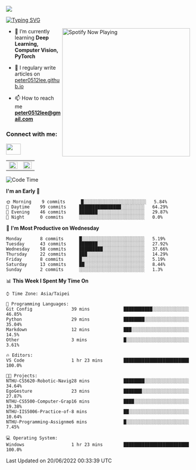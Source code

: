 ![](https://komarev.com/ghpvc/?username=peter0512lee&color=ff69b4)

[![Typing SVG](https://readme-typing-svg.herokuapp.com?color=F742BA&size=22&lines=Hi!+I'm+JYL)](https://git.io/typing-svg)

[<img src="https://spotify-now-playing.peter0512lee.vercel.app/api/spotify-playing" alt="Spotify Now Playing" width="350" align="right" />](https://open.spotify.com/user/21iyoswqgnkoe7peuesmqnhgy)

- 🌱 I’m currently learning **Deep Learning, Computer Vision, PyTorch**

- 📝 I regulary write articles on [peter0512lee.github.io](https://peter0512lee.github.io/)

- 📫 How to reach me **peter0512lee@gmail.com**

<h3 align="left">Connect with me:</h3>
<p align="left">
<a href="https://linkedin.com/in/jie-ying-li-b43a1416b" target="blank"><img align="center" src="https://raw.githubusercontent.com/rahuldkjain/github-profile-readme-generator/master/src/images/icons/Social/linked-in-alt.svg" height="30" width="40" /></a>
<!-- <a href="https://fb.com/peter0512lee" target="blank"><img align="center" src="https://raw.githubusercontent.com/rahuldkjain/github-profile-readme-generator/master/src/images/icons/Social/facebook.svg" alt="peter0512lee" height="30" width="40" /></a> -->
<!-- <a href="https://instagram.com/etiquette_ying" target="blank"><img align="center" src="https://raw.githubusercontent.com/rahuldkjain/github-profile-readme-generator/master/src/images/icons/Social/instagram.svg" alt="etiquette_ying" height="30" width="40" /></a> -->
<!-- <a href="https://medium.com/@peter0512lee" target="blank"><img align="center" src="https://raw.githubusercontent.com/rahuldkjain/github-profile-readme-generator/master/src/images/icons/Social/medium.svg" alt="@peter0512lee" height="30" width="40" /></a> -->
</p>

<table><tr><td valign="top" width="50%">

<img src="https://github-readme-stats.vercel.app/api?username=peter0512lee&hide_border=true&show_icons=true&locale=en" align="left" style="width: 100%" />

</td><td valign="top" width="50%">

<img src="https://github-readme-stats.vercel.app/api/top-langs?username=peter0512lee&hide_border=true&show_icons=true&locale=en&layout=compact" align="left" style="width: 100%" />

</td></tr></table>  

<!--START_SECTION:waka-->
![Code Time](http://img.shields.io/badge/Code%20Time-0%20secs-blue)

**I'm an Early 🐤** 

```text
🌞 Morning    9 commits      █░░░░░░░░░░░░░░░░░░░░░░░░   5.84% 
🌆 Daytime    99 commits     ████████████████░░░░░░░░░   64.29% 
🌃 Evening    46 commits     ███████░░░░░░░░░░░░░░░░░░   29.87% 
🌙 Night      0 commits      ░░░░░░░░░░░░░░░░░░░░░░░░░   0.0%

```
📅 **I'm Most Productive on Wednesday** 

```text
Monday       8 commits      █░░░░░░░░░░░░░░░░░░░░░░░░   5.19% 
Tuesday      43 commits     ███████░░░░░░░░░░░░░░░░░░   27.92% 
Wednesday    58 commits     █████████░░░░░░░░░░░░░░░░   37.66% 
Thursday     22 commits     ███░░░░░░░░░░░░░░░░░░░░░░   14.29% 
Friday       8 commits      █░░░░░░░░░░░░░░░░░░░░░░░░   5.19% 
Saturday     13 commits     ██░░░░░░░░░░░░░░░░░░░░░░░   8.44% 
Sunday       2 commits      ░░░░░░░░░░░░░░░░░░░░░░░░░   1.3%

```


📊 **This Week I Spent My Time On** 

```text
⌚︎ Time Zone: Asia/Taipei

💬 Programming Languages: 
Git Config               39 mins             ███████████░░░░░░░░░░░░░░   46.85% 
Python                   29 mins             ████████░░░░░░░░░░░░░░░░░   35.04% 
Markdown                 12 mins             ███░░░░░░░░░░░░░░░░░░░░░░   14.5% 
Other                    3 mins              █░░░░░░░░░░░░░░░░░░░░░░░░   3.61%

🔥 Editors: 
VS Code                  1 hr 23 mins        █████████████████████████   100.0%

🐱‍💻 Projects: 
NTHU-CS5620-Robotic-Navig28 mins             ████████░░░░░░░░░░░░░░░░░   34.64% 
EgoGesture               23 mins             ███████░░░░░░░░░░░░░░░░░░   27.87% 
NTHU-CS5500-Computer-Grap16 mins             ████░░░░░░░░░░░░░░░░░░░░░   19.38% 
NTHU-IIS5006-Practice-of-8 mins              ██░░░░░░░░░░░░░░░░░░░░░░░   10.64% 
NTHU-Programming-Assignme6 mins              █░░░░░░░░░░░░░░░░░░░░░░░░   7.45%

💻 Operating System: 
Windows                  1 hr 23 mins        █████████████████████████   100.0%

```


 Last Updated on 20/06/2022 00:33:39 UTC
<!--END_SECTION:waka-->


<!--
**peter0512lee/peter0512lee** is a ✨ _special_ ✨ repository because its `README.md` (this file) appears on your GitHub profile.

